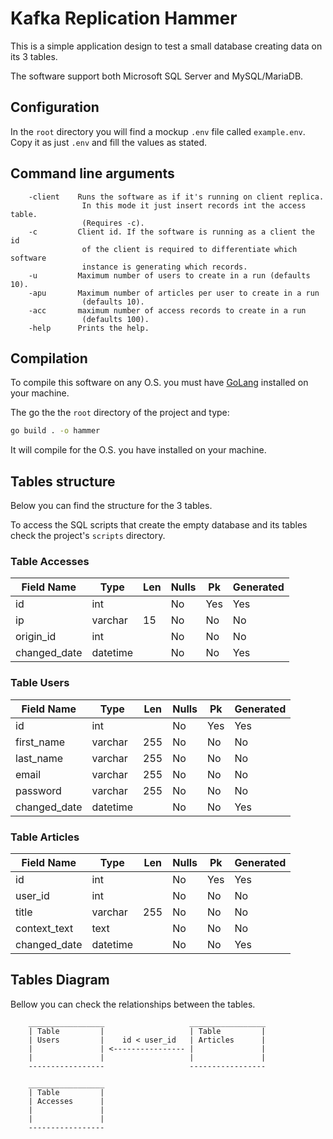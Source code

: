 # Kafka Replication Hammer

This is a simple application design to test a small database creating data on its 3 tables.

The software support both Microsoft SQL Server and MySQL/MariaDB.

## Configuration

In the `root` directory you will find a mockup  `.env` file called `example.env`. Copy it as just `.env` and fill the values as stated.

## Command line arguments

```
    -client    Runs the software as if it's running on client replica.
                In this mode it just insert records int the access table.
                (Requires -c).
    -c         Client id. If the software is running as a client the id
                of the client is required to differentiate which software
                instance is generating which records.
    -u         Maximum number of users to create in a run (defaults 10).
    -apu       Maximum number of articles per user to create in a run
                (defaults 10).
    -acc       maximum number of access records to create in a run 
                (defaults 100).
    -help      Prints the help.
```

## Compilation

To compile this software on any O.S. you must have [GoLang](https://go.dev/) installed on your machine. 

The go the the `root` directory of the project and type:

```bash
go build . -o hammer
```
It will compile for the O.S. you have installed on your machine.

## Tables structure

Below you can find the structure for the 3 tables.

To access the SQL scripts that create the empty database and its tables check the project's `scripts` directory.

### Table Accesses

| Field Name | Type | Len | Nulls | Pk  | Generated |
|------------|------| --- | ----- | --- | ----------|
| id         | int  |     | No    | Yes | Yes |
| ip         | varchar | 15 | No | No | No |
| origin_id  | int | | No | No | No |
| changed_date | datetime | | No | No | Yes |

### Table Users

| Field Name | Type | Len | Nulls | Pk  | Generated |
|------------|------| --- | ----- | --- | ----------|
| id         | int  |     | No    | Yes | Yes |
| first_name | varchar | 255 | No | No | No |
| last_name  | varchar | 255 | No | No | No |
| email | varchar | 255 | No | No | No |
| password | varchar | 255 | No | No | No |
| changed_date | datetime | | No | No | Yes |

### Table Articles

| Field Name | Type | Len | Nulls | Pk  | Generated |
|------------|------| --- | ----- | --- | ----------|
| id         | int  |     | No    | Yes | Yes |
| user_id | int | | No | No | No |
| title  | varchar | 255 | No | No | No |
| context_text | text | | No | No | No |
| changed_date | datetime | | No | No | Yes |

## Tables Diagram

Bellow you can check the relationships between the tables.

```
    _________________                   _________________
    | Table         |                   | Table         |
    | Users         |    id < user_id   | Articles      |
    |               | <---------------- |               |
    |               |                   |               |
    -----------------                   -----------------

    _________________
    | Table         |
    | Accesses      |
    |               |
    |               |
    -----------------

```



